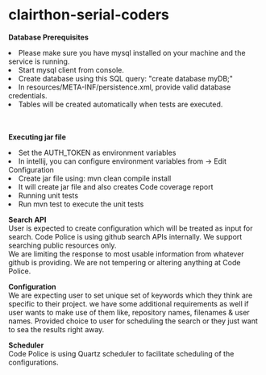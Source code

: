 # clairthon-serial-coders

**Database Prerequisites**
<li>Please make sure you have mysql installed on your machine and the service is running.
<li>Start mysql client from console.
<li>Create database using this SQL query: "create database myDB;"
<li>In resources/META-INF/persistence.xml, provide valid database credentials.
<li>Tables will be created automatically when tests are executed.

<br><br>
**Executing jar file**
<li>Set the AUTH_TOKEN as environment variables</li>
<li>In intellij, you can configure environment variables from -> Edit Configuration</li>
<li>Create jar file using: mvn clean compile install</li>
<li>It will create jar file and also creates Code coverage report</li>

<li>Running unit tests</li>
<li>Run mvn test to execute the unit tests

**Search API**
<br>
User is expected to create configuration which will be treated as input for search. Code Police is using github search APIs internally. We support searching public resources only.
<br>We are limiting the response to most usable information from whatever github is providing. We are not tempering or altering anything at Code Police.

  **Configuration**
<br>
We are expecting user to set unique set of keywords which they think are specific to their project. we have some additional requirements as well if user wants to make use of them like, repository names, filenames & user names. Provided choice to user for scheduling the search or they just want to sea the results right away.

**Scheduler**
<br>
Code Police is using Quartz scheduler to facilitate scheduling of the configurations.
  
